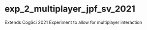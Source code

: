 # exp_2_multiplayer_jpf_sv_2021
Extends CogSci 2021 Experiment to allow for multiplayer interaction 
